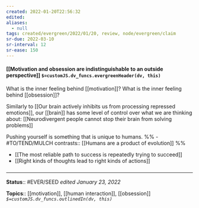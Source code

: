 ```yaml
---
created: 2022-01-20T22:56:32 
edited: 
aliases:
  - null
tags: created/evergreen/2022/01/20, review, node/evergreen/claim
sr-due: 2022-03-10
sr-interval: 12
sr-ease: 150
---
```


#### [[Motivation and obsession are indistinguishable to an outside perspective]] `$=customJS.dv_funcs.evergreenHeader(dv, this)`

What is the inner feeling behind [[motivation]]? What is the inner feeling behind [[obsession]]?

Similarly to [[Our brain actively inhibits us from processing repressed emotions]], our [[brain]] has some level of control over what we are thinking about: [[Neurodivergent people cannot stop their brain from solving problems]]

Pushing yourself is something that is unique to humans.
%% - #TO/TEND/MULCH contrasts:: [[Humans are a product of evolution]] %%
- [[The most reliable path to success is repeatedly trying to succeed]]
- [[Right kinds of thoughts lead to right kinds of actions]]
### <hr class="footnote"/>

**Status**:: #EVER/SEED 
*edited January 23, 2022*

**Topics**:: [[motivation]], [[human interaction]], [[obsession]]
*`$=customJS.dv_funcs.outlinedIn(dv, this)`*
